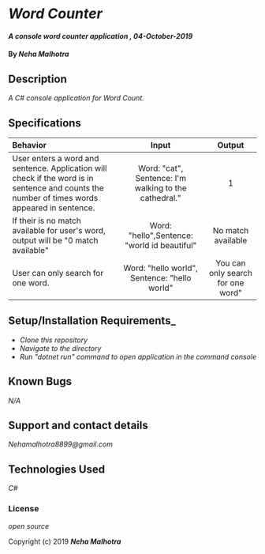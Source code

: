 # _Word Counter_

#### _A console word counter application , 04-October-2019_

#### By _**Neha Malhotra**_

## Description

_A C# console application for Word Count._

## Specifications

| Behavior | Input | Output|
|:------|:---------:|:------:|
| User enters a word and sentence. Application will check if the word is in sentence and counts the number of times words appeared in sentence. | Word: "cat", Sentence: I'm walking to the cathedral." | 1 |
| If their is no match available for user's word, output will be "0 match available"| Word: "hello",Sentence: "world id beautiful" | No match available |
| User can only search for one word. | Word: "hello world", Sentence: "hello world" | You can only search for one word" |

## Setup/Installation Requirements_

* _Clone this repository_
* _Navigate to the directory_
* _Run "dotnet run" command to open application in the command console_

## Known Bugs

_N/A_

## Support and contact details

_Nehamalhotra8899@gmail.com_

## Technologies Used

_C#_

### License

*open source*

Copyright (c) 2019 **_Neha Malhotra_**